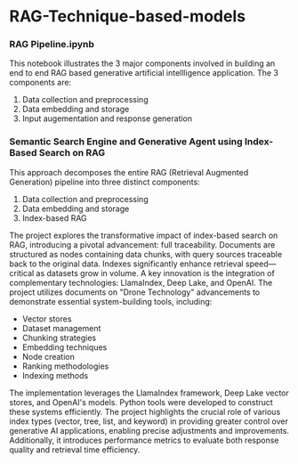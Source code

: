 # RAG-Technique-based-models

### RAG Pipeline.ipynb

This notebook illustrates the 3 major components involved in building an end to end RAG based generative artificial intellligence application. The 3 components are:
1. Data collection and preprocessing
2. Data embedding and storage
3. Input augementation and response generation


### Semantic Search Engine and Generative Agent using Index-Based Search on RAG
This approach decomposes the entire RAG (Retrieval Augmented Generation) pipeline into three distinct components:

1. Data collection and preprocessing
2. Data embedding and storage
3. Index-based RAG

The project explores the transformative impact of index-based search on RAG, introducing a pivotal advancement: full traceability. Documents are structured as nodes containing data chunks, with query sources traceable back to the original data. Indexes significantly enhance retrieval speed—critical as datasets grow in volume.
A key innovation is the integration of complementary technologies: LlamaIndex, Deep Lake, and OpenAI. The project utilizes documents on "Drone Technology" advancements to demonstrate essential system-building tools, including:

* Vector stores
* Dataset management
* Chunking strategies
* Embedding techniques
* Node creation
* Ranking methodologies
* Indexing methods

The implementation leverages the LlamaIndex framework, Deep Lake vector stores, and OpenAI's models. Python tools were developed to construct these systems efficiently.
The project highlights the crucial role of various index types (vector, tree, list, and keyword) in providing greater control over generative AI applications, enabling precise adjustments and improvements. Additionally, it introduces performance metrics to evaluate both response quality and retrieval time efficiency.
